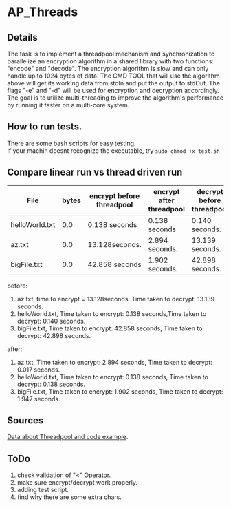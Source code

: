 # AP_Threads



## Details
The task is to implement a threadpool mechanism and synchronization to parallelize an encryption algorithm in a shared library with two functions: "encode" and "decode". The encryption algorithm is slow and can only handle up to 1024 bytes of data. The CMD TOOL that will use the algorithm above will get its working data from stdIn and put the output to stdOut. The flags "-e" and "-d" will be used for encryption and decryption accordingly. The goal is to utilize multi-threading to improve the algorithm's performance by running it faster on a multi-core system.

## How to run tests.
There are some bash scripts for easy testing.<br/>
If your machin doesnt recognize the executable, try `sudo chmod +x test.sh`<br/>


## Compare linear run vs thread driven run

File| bytes| encrypt before threadpool|encrypt after threadpool| decrypt before threadpool|decrypt after threadpool
---|---|---|---|---|---
helloWorld.txt| 0.0| 0.138 seconds| 0.138 seconds| 0.140 seconds. |0.138 seconds.
az.txt| 0.0| 13.128seconds.| 2.894 seconds.|13.139 seconds.|0.017 seconds.
bigFile.txt| 0.0| 42.858 seconds| 1.902 seconds.|42.898 seconds.|1.947 seconds.

before:
1. az.txt, time to encrypt = 13.128seconds. Time taken to decrypt: 13.139 seconds.
2. helloWorld.txt, Time taken to encrypt: 0.138 seconds,Time taken to decrypt: 0.140 seconds.
3. bigFile.txt, Time taken to encrypt: 42.858 seconds, Time taken to decrypt: 42.898 seconds.

after:
1. az.txt, Time taken to encrypt: 2.894 seconds, Time taken to decrypt: 0.017 seconds.
2. helloWorld.txt, Time taken to encrypt: 0.138 seconds, Time taken to decrypt: 0.138 seconds.
3. bigFile.txt, Time taken to encrypt: 1.902 seconds, Time taken to decrypt: 1.947 seconds.

## Sources
[Data about Threadpool and code example](https://nachtimwald.com/2019/04/12/thread-pool-in-c/).

## ToDo
1. check validation of "<" Operator.
2. make sure encrypt/decrypt work properly.
3. adding test script.
4. find why there are some extra chars.

